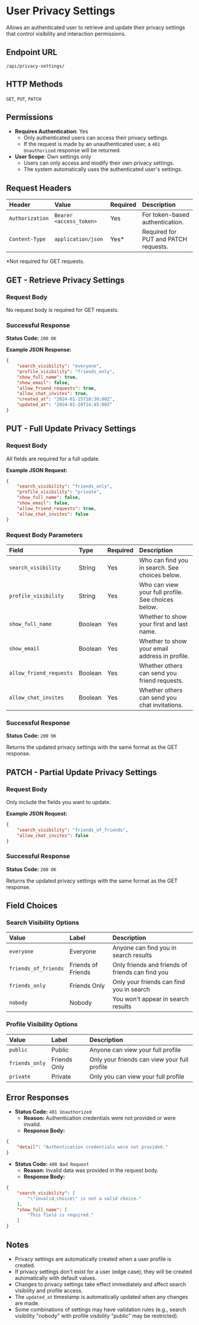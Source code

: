 # User Privacy Settings

Allows an authenticated user to retrieve and update their privacy settings that control visibility and interaction permissions.

## Endpoint URL

`/api/privacy-settings/`

## HTTP Methods

`GET`, `PUT`, `PATCH`

## Permissions

* **Requires Authentication**: Yes
  * Only authenticated users can access their privacy settings.
  * If the request is made by an unauthenticated user, a `401 Unauthorized` response will be returned.
* **User Scope**: Own settings only
  * Users can only access and modify their own privacy settings.
  * The system automatically uses the authenticated user's settings.

## Request Headers

| Header        | Value                 | Required | Description                                     |
| :------------ | :-------------------- | :------- | :---------------------------------------------- |
| `Authorization` | `Bearer <access_token>` | Yes      | For token-based authentication.                 |
| `Content-Type`  | `application/json`    | Yes*     | Required for PUT and PATCH requests.           |

*Not required for GET requests.

## GET - Retrieve Privacy Settings

### Request Body

No request body is required for GET requests.

### Successful Response

**Status Code:** `200 OK`

**Example JSON Response:**

```json
{
    "search_visibility": "everyone",
    "profile_visibility": "friends_only",
    "show_full_name": true,
    "show_email": false,
    "allow_friend_requests": true,
    "allow_chat_invites": true,
    "created_at": "2024-01-15T10:30:00Z",
    "updated_at": "2024-01-20T14:45:00Z"
}
```

## PUT - Full Update Privacy Settings

### Request Body

All fields are required for a full update.

**Example JSON Request:**

```json
{
    "search_visibility": "friends_only",
    "profile_visibility": "private",
    "show_full_name": false,
    "show_email": false,
    "allow_friend_requests": true,
    "allow_chat_invites": false
}
```

### Request Body Parameters

| Field                | Type    | Required | Description                                           |
| :------------------- | :------ | :------- | :---------------------------------------------------- |
| `search_visibility`  | String  | Yes      | Who can find you in search. See choices below.       |
| `profile_visibility` | String  | Yes      | Who can view your full profile. See choices below.   |
| `show_full_name`     | Boolean | Yes      | Whether to show your first and last name.            |
| `show_email`         | Boolean | Yes      | Whether to show your email address in profile.       |
| `allow_friend_requests` | Boolean | Yes   | Whether others can send you friend requests.         |
| `allow_chat_invites` | Boolean | Yes      | Whether others can send you chat invitations.        |

### Successful Response

**Status Code:** `200 OK`

Returns the updated privacy settings with the same format as the GET response.

## PATCH - Partial Update Privacy Settings

### Request Body

Only include the fields you want to update.

**Example JSON Request:**

```json
{
    "search_visibility": "friends_of_friends",
    "allow_chat_invites": false
}
```

### Successful Response

**Status Code:** `200 OK`

Returns the updated privacy settings with the same format as the GET response.

## Field Choices

### Search Visibility Options

| Value               | Label               | Description                                    |
| :------------------ | :------------------ | :--------------------------------------------- |
| `everyone`          | Everyone            | Anyone can find you in search results         |
| `friends_of_friends`| Friends of Friends  | Only friends and friends of friends can find you |
| `friends_only`      | Friends Only        | Only your friends can find you in search      |
| `nobody`            | Nobody              | You won't appear in search results            |

### Profile Visibility Options

| Value        | Label        | Description                                    |
| :----------- | :----------- | :--------------------------------------------- |
| `public`     | Public       | Anyone can view your full profile             |
| `friends_only` | Friends Only | Only your friends can view your full profile |
| `private`    | Private      | Only you can view your full profile           |

## Error Responses

* **Status Code:** `401 Unauthorized`
  * **Reason:** Authentication credentials were not provided or were invalid.
  * **Response Body:**

```json
{
    "detail": "Authentication credentials were not provided."
}
```

* **Status Code:** `400 Bad Request`
  * **Reason:** Invalid data was provided in the request body.
  * **Response Body:**

```json
{
    "search_visibility": [
        "\"invalid_choice\" is not a valid choice."
    ],
    "show_full_name": [
        "This field is required."
    ]
}
```

## Notes

* Privacy settings are automatically created when a user profile is created.
* If privacy settings don't exist for a user (edge case), they will be created automatically with default values.
* Changes to privacy settings take effect immediately and affect search visibility and profile access.
* The `updated_at` timestamp is automatically updated when any changes are made.
* Some combinations of settings may have validation rules (e.g., search visibility "nobody" with profile visibility "public" may be restricted).
